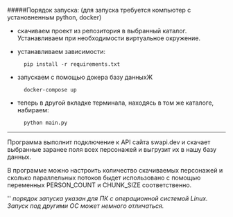 #####Порядок запуска:
    (для запуска требуется компьютер с установненным python, docker)
* скачиваем проект из репозитория в выбранный каталог. Устанавливаем при необходимости виртуальное окружение. 
* устанавливаем зависимости: 
    
        pip install -r requirements.txt


* запускаем с помощью докера базу данныхЖ
    
        docker-compose up
    
* теперь в другой вкладке терминала, находясь в том же каталоге, набираем: 

        python main.py

---
Программа выполнит подключение к API сайта swapi.dev и скачает выбранные заранее поля всех персонажей и выгрузит их в нашу базу данных.

В программе можно настроить количество скачиваемых персонажей и сколько параллельных потоков быдет использовано с помощью переменных PERSON_COUNT  и  CHUNK_SIZE соответственно.

'' _порядок запуска указан для ПК с операционной системой Linux. Запуск под другими ОС может немного отличаться._